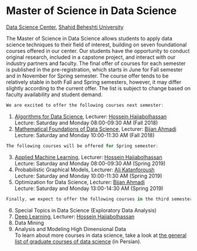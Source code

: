 # Master of Science in Data Science 
[Data Science Center](http://ds.sbu.ac.ir), [Shahid Beheshti University](http://www.sbu.ac.ir/) <br> 

The Master of Science in Data Science allows students to apply data science techniques to their field of interest, building on seven foundational courses offered in our center. Our students have the opportunity to conduct original research, included in a capstone project, and interact with our industry partners and faculty. The final offer of courses for each semester is published in the pre-registration, which starts in June for Fall semester and in November for Spring semester. The course offer tends to be relatively stable in both Fall and Spring semesters, however, it may differ slightly according to the current offer. The list is subject to change based on faculty availability and student demand.

```javascript
We are excited to offer the following courses next semester:
```
1. [Algorithms for Data Science](https://hhaji.github.io/Algorithms-For-Data-Science/), Lecturer: [Hossein Hajiabolhassan](http://facultymembers.sbu.ac.ir/hhaji/)<br>
Lecture: Saturday and Monday 08:00-09:30 AM (Fall 2018) <br>
2. [Mathematical Foundations of Data Science](https://github.com/kakavandi/Mathematical-Foundations-of-Data-Science), Lecturer: [Bijan Ahmadi](http://facultymembers.sbu.ac.ir/bijanahmadi/)<br>
Lecture: Saturday and Monday 10:00-11:30 AM (Fall 2018) <br>
```javascript
The following courses will be offered for Spring semester:
```
3. [Applied Machine Learning](https://hhaji.github.io/Applied-Machine-Learning/), Lecturer: [Hossein Hajiabolhassan](http://facultymembers.sbu.ac.ir/hhaji/) <br>
Lecture: Saturday and Monday 08:00-09:30 AM (Spring 2019) <br>
4. Probabilistic Graphical Models, Lecturer: [Ali Katanforoush](http://facultymembers.sbu.ac.ir/katanforoush/) <br>
Lecture: Saturday and Monday 10:00-11:30 AM (Spring 2019) <br>
5. Optimization for Data Science, Lecturer: [Bijan Ahmadi](http://facultymembers.sbu.ac.ir/bijanahmadi/) <br>
Lecture: Saturday and Monday 13:00-14:30 AM (Spring 2019) <br>
```javascript
Finally, we expect to offer the following courses in the third semester:
```
6. Special Topics in Data Science (Exploratory Data Analysis)
7. [Deep Learning](https://hhaji.github.io/Deep-Learning/), Lecturer: [Hossein Hajiabolhassan](http://facultymembers.sbu.ac.ir/hhaji/) <br>
8. Data Mining
9. Analysis and Modeling High Dimensional Data <br>
To learn about more courses in data science, take a look at [the general list of graduate courses of data science](http://ds.sbu.ac.ir/wp-content/uploads/2018/06/DataScience.pdf) (in Persian).
